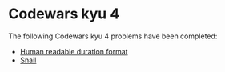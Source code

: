 # Codewars kyu 4

The following Codewars kyu 4 problems have been completed:

* [Human readable duration format](https://www.codewars.com/kata/52742f58faf5485cae000b9a)
* [Snail](https://www.codewars.com/kata/521c2db8ddc89b9b7a0000c1)